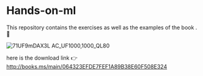 # Hands-on-ml
This repository contains the exercises as well as the examples of the book .🦎

![71UF9mDAX3L _AC_UF1000,1000_QL80_](https://github.com/user-attachments/assets/4ca00833-da6b-482f-afe6-82337ad2979a)

here is the download link 👉
http://books.ms/main/064323EFDE7FEF1A89B38E60F508E324
